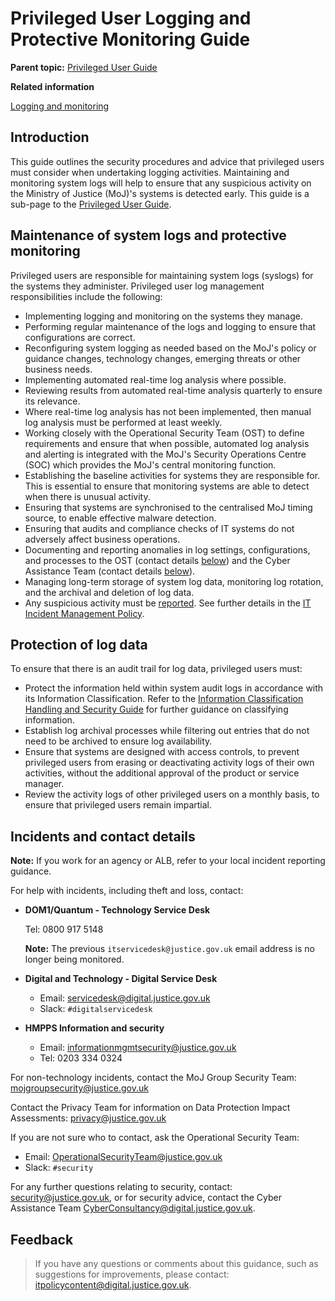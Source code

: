 # Privileged User Logging and Protective Monitoring Guide

**Parent topic:** [Privileged User Guide](privileged-user-guide.md)

**Related information**  


[Logging and monitoring](logging-and-monitoring.md)

## Introduction

This guide outlines the security procedures and advice that privileged users must consider when undertaking logging activities. Maintaining and monitoring system logs will help to ensure that any suspicious activity on the Ministry of Justice \(MoJ\)'s systems is detected early. This guide is a sub-page to the [Privileged User Guide](privileged-user-guide.md).

## Maintenance of system logs and protective monitoring

Privileged users are responsible for maintaining system logs \(syslogs\) for the systems they administer. Privileged user log management responsibilities include the following:

-   Implementing logging and monitoring on the systems they manage.
-   Performing regular maintenance of the logs and logging to ensure that configurations are correct.
-   Reconfiguring system logging as needed based on the MoJ's policy or guidance changes, technology changes, emerging threats or other business needs.
-   Implementing automated real-time log analysis where possible.
-   Reviewing results from automated real-time analysis quarterly to ensure its relevance.
-   Where real-time log analysis has not been implemented, then manual log analysis must be performed at least weekly.
-   Working closely with the Operational Security Team \(OST\) to define requirements and ensure that when possible, automated log analysis and alerting is integrated with the MoJ's Security Operations Centre \(SOC\) which provides the MoJ's central monitoring function.
-   Establishing the baseline activities for systems they are responsible for. This is essential to ensure that monitoring systems are able to detect when there is unusual activity.
-   Ensuring that systems are synchronised to the centralised MoJ timing source, to enable effective malware detection.
-   Ensuring that audits and compliance checks of IT systems do not adversely affect business operations.
-   Documenting and reporting anomalies in log settings, configurations, and processes to the OST \(contact details [below](#incidents-and-contact-details)\) and the Cyber Assistance Team \(contact details [below](#incidents-and-contact-details)\).
-   Managing long-term storage of system log data, monitoring log rotation, and the archival and deletion of log data.
-   Any suspicious activity must be [reported](#incidents-and-contact-details). See further details in the [IT Incident Management Policy](it-incident-management-policy.md).

## Protection of log data

To ensure that there is an audit trail for log data, privileged users must:

-   Protect the information held within system audit logs in accordance with its Information Classification. Refer to the [Information Classification Handling and Security Guide](information-classification-handling-and-security-guide.md) for further guidance on classifying information.
-   Establish log archival processes while filtering out entries that do not need to be archived to ensure log availability.
-   Ensure that systems are designed with access controls, to prevent privileged users from erasing or deactivating activity logs of their own activities, without the additional approval of the product or service manager.
-   Review the activity logs of other privileged users on a monthly basis, to ensure that privileged users remain impartial.

## Incidents and contact details

**Note:** If you work for an agency or ALB, refer to your local incident reporting guidance.

For help with incidents, including theft and loss, contact:

-   **DOM1/Quantum - Technology Service Desk**

    Tel: 0800 917 5148

    **Note:** The previous `itservicedesk@justice.gov.uk` email address is no longer being monitored.

-   **Digital and Technology - Digital Service Desk**
    -   Email: [servicedesk@digital.justice.gov.uk](mailto:servicedesk@digital.justice.gov.uk)
    -   Slack: `#digitalservicedesk`
-   **HMPPS Information and security**
    -   Email: [informationmgmtsecurity@justice.gov.uk](mailto:informationmgmtsecurity@justice.gov.uk)
    -   Tel: 0203 334 0324

For non-technology incidents, contact the MoJ Group Security Team: [mojgroupsecurity@justice.gov.uk](mailto:mojgroupsecurity@justice.gov.uk)

Contact the Privacy Team for information on Data Protection Impact Assessments: [privacy@justice.gov.uk](mailto:privacy@justice.gov.uk)

If you are not sure who to contact, ask the Operational Security Team:

-   Email: [OperationalSecurityTeam@justice.gov.uk](mailto:OperationalSecurityTeam@justice.gov.uk)
-   Slack: `#security`

For any further questions relating to security, contact: [security@justice.gov.uk](mailto:security@justice.gov.uk), or for security advice, contact the Cyber Assistance Team [CyberConsultancy@digital.justice.gov.uk](mailto:CyberConsultancy@digital.justice.gov.uk).

## Feedback

> If you have any questions or comments about this guidance, such as suggestions for improvements, please contact: [itpolicycontent@digital.justice.gov.uk](mailto:itpolicycontent@digital.justice.gov.uk).

